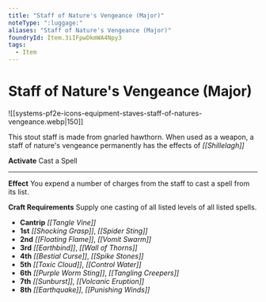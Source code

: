 ```yaml
---
title: "Staff of Nature's Vengeance (Major)"
noteType: ":luggage:"
aliases: "Staff of Nature's Vengeance (Major)"
foundryId: Item.3iIFpwDkmWA4Npy3
tags:
  - Item
---
```


# Staff of Nature's Vengeance (Major)
![[systems-pf2e-icons-equipment-staves-staff-of-natures-vengeance.webp|150]]

This stout staff is made from gnarled hawthorn. When used as a weapon, a staff of nature's vengeance permanently has the effects of _[[Shillelagh]]_

**Activate** Cast a Spell

* * *

**Effect** You expend a number of charges from the staff to cast a spell from its list.

**Craft Requirements** Supply one casting of all listed levels of all listed spells.

*   **Cantrip** _[[Tangle Vine]]_
*   **1st** _[[Shocking Grasp]]_, _[[Spider Sting]]_
*   **2nd** _[[Floating Flame]]_, _[[Vomit Swarm]]_
*   **3rd** _[[Earthbind]]_, _[[Wall of Thorns]]_
*   **4th** _[[Bestial Curse]]_, _[[Spike Stones]]_
*   **5th** _[[Toxic Cloud]]_, _[[Control Water]]_
*   **6th** _[[Purple Worm Sting]]_, _[[Tangling Creepers]]_
*   **7th** _[[Sunburst]]_, _[[Volcanic Eruption]]_
*   **8th** _[[Earthquake]]_, _[[Punishing Winds]]_
